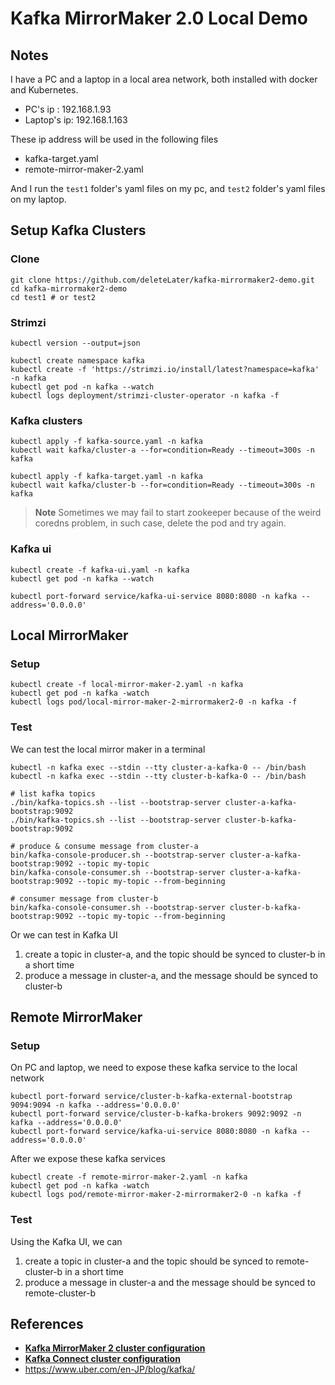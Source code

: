 # Kafka MirrorMaker 2.0 Local Demo

## Notes

I have a PC and a laptop in a local area network, both installed with docker and Kubernetes.

- PC's ip    : 192.168.1.93
- Laptop's ip: 192.168.1.163

These ip address will be used in the following files

- kafka-target.yaml
- remote-mirror-maker-2.yaml

And I run the `test1` folder's yaml files on my pc, and `test2` folder's yaml files on my laptop.

## Setup Kafka Clusters

### Clone

```shell
git clone https://github.com/deleteLater/kafka-mirrormaker2-demo.git
cd kafka-mirrormaker2-demo
cd test1 # or test2
```

### Strimzi

```shell
kubectl version --output=json

kubectl create namespace kafka
kubectl create -f 'https://strimzi.io/install/latest?namespace=kafka' -n kafka
kubectl get pod -n kafka --watch
kubectl logs deployment/strimzi-cluster-operator -n kafka -f
```

### Kafka clusters

```shell
kubectl apply -f kafka-source.yaml -n kafka
kubectl wait kafka/cluster-a --for=condition=Ready --timeout=300s -n kafka

kubectl apply -f kafka-target.yaml -n kafka
kubectl wait kafka/cluster-b --for=condition=Ready --timeout=300s -n kafka
```

> **Note**
> Sometimes we may fail to start zookeeper because of the weird coredns problem, in such case, delete the pod and try again.

### Kafka ui

```shell
kubectl create -f kafka-ui.yaml -n kafka
kubectl get pod -n kafka --watch

kubectl port-forward service/kafka-ui-service 8080:8080 -n kafka --address='0.0.0.0'
```

## Local MirrorMaker

### Setup

```shell
kubectl create -f local-mirror-maker-2.yaml -n kafka
kubectl get pod -n kafka -watch
kubectl logs pod/local-mirror-maker-2-mirrormaker2-0 -n kafka -f
```

### Test

We can test the local mirror maker in a terminal

```shell
kubectl -n kafka exec --stdin --tty cluster-a-kafka-0 -- /bin/bash
kubectl -n kafka exec --stdin --tty cluster-b-kafka-0 -- /bin/bash

# list kafka topics
./bin/kafka-topics.sh --list --bootstrap-server cluster-a-kafka-bootstrap:9092
./bin/kafka-topics.sh --list --bootstrap-server cluster-b-kafka-bootstrap:9092

# produce & consume message from cluster-a
bin/kafka-console-producer.sh --bootstrap-server cluster-a-kafka-bootstrap:9092 --topic my-topic
bin/kafka-console-consumer.sh --bootstrap-server cluster-a-kafka-bootstrap:9092 --topic my-topic --from-beginning

# consumer message from cluster-b
bin/kafka-console-consumer.sh --bootstrap-server cluster-b-kafka-bootstrap:9092 --topic my-topic --from-beginning
```

Or we can test in Kafka UI

1. create a topic in cluster-a, and the topic should be synced to cluster-b in a short time
2. produce a message in cluster-a, and the message should be synced to cluster-b

## Remote MirrorMaker

### Setup

On PC and laptop, we need to expose these kafka service to the local network

```shell
kubectl port-forward service/cluster-b-kafka-external-bootstrap 9094:9094 -n kafka --address='0.0.0.0'
kubectl port-forward service/cluster-b-kafka-brokers 9092:9092 -n kafka --address='0.0.0.0'
kubectl port-forward service/kafka-ui-service 8080:8080 -n kafka --address='0.0.0.0'
```

After we expose these kafka services

```shell
kubectl create -f remote-mirror-maker-2.yaml -n kafka
kubectl get pod -n kafka -watch
kubectl logs pod/remote-mirror-maker-2-mirrormaker2-0 -n kafka -f
```

### Test

Using the Kafka UI, we can

1. create a topic in cluster-a and the topic should be synced to remote-cluster-b in a short time
2. produce a message in cluster-a and the message should be synced to remote-cluster-b

## References

- [**Kafka MirrorMaker 2 cluster configuration**](https://access.redhat.com/documentation/en-us/red_hat_amq_streams/2.4/html/configuring_amq_streams_on_openshift/assembly-deployment-configuration-str#assembly-mirrormaker-str)
- [**Kafka Connect cluster configuration**](https://access.redhat.com/documentation/en-us/red_hat_amq_streams/2.4/html/configuring_amq_streams_on_openshift/assembly-deployment-configuration-str#assembly-kafka-connect-str)
- https://www.uber.com/en-JP/blog/kafka/
